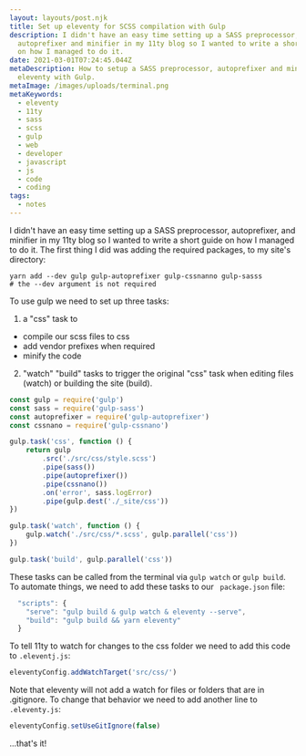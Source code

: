 ```yaml
---
layout: layouts/post.njk
title: Set up eleventy for SCSS compilation with Gulp
description: I didn't have an easy time setting up a SASS preprocessor,
  autoprefixer and minifier in my 11ty blog so I wanted to write a short guide
  on how I managed to do it.
date: 2021-03-01T07:24:45.044Z
metaDescription: How to setup a SASS preprocessor, autoprefixer and minifier for
  eleventy with Gulp.
metaImage: /images/uploads/terminal.png
metaKeywords:
  - eleventy
  - 11ty
  - sass
  - scss
  - gulp
  - web
  - developer
  - javascript
  - js
  - code
  - coding
tags:
  - notes
---
```

I didn't have an easy time setting up a SASS preprocessor, autoprefixer, and minifier in my 11ty blog so I wanted to write a short guide on how I managed to do it.
The first thing I did was adding the required packages, to my site's directory:

```
yarn add --dev gulp gulp-autoprefixer gulp-cssnanno gulp-sasss
# the --dev argument is not required
```

To use gulp we need to set up three tasks:

1. a "css" task to

-   compile our scss files to css
-   add vendor prefixes when required
-   minify the code

2. "watch" "build" tasks to trigger the original "css" task when editing files (watch) or building the site (build).

```js
const gulp = require('gulp')
const sass = require('gulp-sass')
const autoprefixer = require('gulp-autoprefixer')
const cssnano = require('gulp-cssnano')

gulp.task('css', function () {
    return gulp
        .src('./src/css/style.scss')
        .pipe(sass())
        .pipe(autoprefixer())
        .pipe(cssnano())
        .on('error', sass.logError)
        .pipe(gulp.dest('./_site/css'))
})

gulp.task('watch', function () {
    gulp.watch('./src/css/*.scss', gulp.parallel('css'))
})

gulp.task('build', gulp.parallel('css'))
```

These tasks can be called from the terminal via `gulp watch` or `gulp build`.
To automate things, we need to add these tasks to our ` package.json` file:

```js
  "scripts": {
    "serve": "gulp build & gulp watch & eleventy --serve",
    "build": "gulp build && yarn eleventy"
  }
```

To tell 11ty to watch for changes to the css folder we need to add this code to `.eleventj.js`:

```js
eleventyConfig.addWatchTarget('src/css/')
```

Note that eleventy will not add a watch for files or folders that are in .gitignore.
To change that behavior we need to add another line to `.eleventy.js`:

```js
eleventyConfig.setUseGitIgnore(false)
```

...that's it!